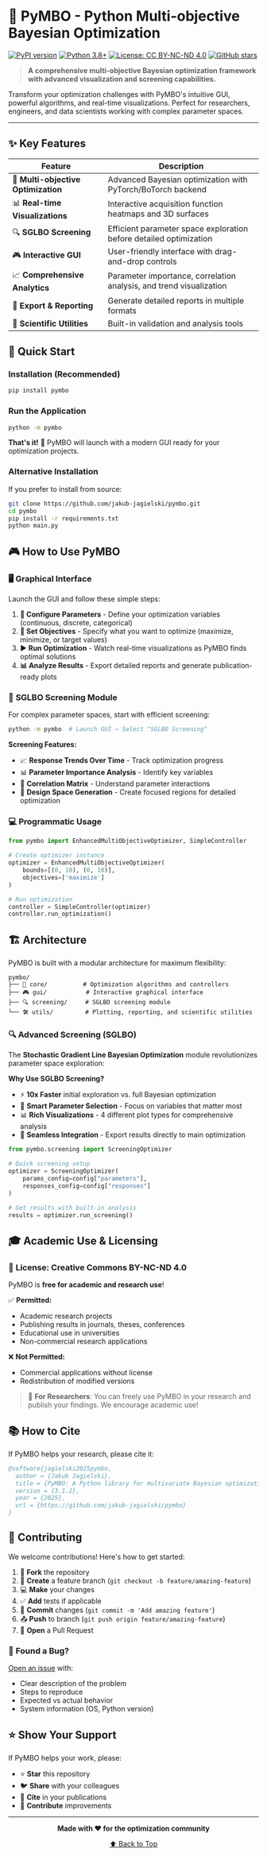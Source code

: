# 🚀 PyMBO - Python Multi-objective Bayesian Optimization

[![PyPI version](https://badge.fury.io/py/pymbo.svg)](https://pypi.org/project/pymbo/)
[![Python 3.8+](https://img.shields.io/badge/python-3.8+-blue.svg)](https://www.python.org/downloads/)
[![License: CC BY-NC-ND 4.0](https://img.shields.io/badge/License-CC%20BY--NC--ND%204.0-lightgrey.svg)](https://creativecommons.org/licenses/by-nc-nd/4.0/)
[![GitHub stars](https://img.shields.io/github/stars/jakub-jagielski/pymbo)](https://github.com/jakub-jagielski/pymbo/stargazers)

> **A comprehensive multi-objective Bayesian optimization framework with advanced visualization and screening capabilities.**

Transform your optimization challenges with PyMBO's intuitive GUI, powerful algorithms, and real-time visualizations. Perfect for researchers, engineers, and data scientists working with complex parameter spaces.

---

## ✨ Key Features

| Feature | Description |
|---------|-------------|
| 🎯 **Multi-objective Optimization** | Advanced Bayesian optimization with PyTorch/BoTorch backend |
| 📊 **Real-time Visualizations** | Interactive acquisition function heatmaps and 3D surfaces |
| 🔍 **SGLBO Screening** | Efficient parameter space exploration before detailed optimization |
| 🎮 **Interactive GUI** | User-friendly interface with drag-and-drop controls |
| 📈 **Comprehensive Analytics** | Parameter importance, correlation analysis, and trend visualization |
| 💾 **Export & Reporting** | Generate detailed reports in multiple formats |
| 🔬 **Scientific Utilities** | Built-in validation and analysis tools |

## 🚀 Quick Start

### Installation (Recommended)

```bash
pip install pymbo
```

### Run the Application

```bash
python -m pymbo
```

**That's it!** 🎉 PyMBO will launch with a modern GUI ready for your optimization projects.

### Alternative Installation

If you prefer to install from source:

```bash
git clone https://github.com/jakub-jagielski/pymbo.git
cd pymbo
pip install -r requirements.txt
python main.py
```

## 🎮 How to Use PyMBO

### 🖥️ **Graphical Interface**
Launch the GUI and follow these simple steps:

1. **🔧 Configure Parameters** - Define your optimization variables (continuous, discrete, categorical)
2. **🎯 Set Objectives** - Specify what you want to optimize (maximize, minimize, or target values)  
3. **▶️ Run Optimization** - Watch real-time visualizations as PyMBO finds optimal solutions
4. **📊 Analyze Results** - Export detailed reports and generate publication-ready plots

### 🔬 **SGLBO Screening Module**
For complex parameter spaces, start with efficient screening:

```bash
python -m pymbo  # Launch GUI → Select "SGLBO Screening"
```

**Screening Features:**
- 📈 **Response Trends Over Time** - Track optimization progress
- 📊 **Parameter Importance Analysis** - Identify key variables  
- 🔄 **Correlation Matrix** - Understand parameter interactions
- 🎯 **Design Space Generation** - Create focused regions for detailed optimization

### 💻 **Programmatic Usage** 

```python
from pymbo import EnhancedMultiObjectiveOptimizer, SimpleController

# Create optimizer instance
optimizer = EnhancedMultiObjectiveOptimizer(
    bounds=[(0, 10), (0, 10)],
    objectives=['maximize']
)

# Run optimization
controller = SimpleController(optimizer)
controller.run_optimization()
```

## 🏗️ Architecture

PyMBO is built with a modular architecture for maximum flexibility:

```
pymbo/
├── 🧠 core/          # Optimization algorithms and controllers
├── 🎮 gui/           # Interactive graphical interface
├── 🔍 screening/     # SGLBO screening module  
└── 🛠️ utils/         # Plotting, reporting, and scientific utilities
```

### 🔍 **Advanced Screening (SGLBO)**

The **Stochastic Gradient Line Bayesian Optimization** module revolutionizes parameter space exploration:

**Why Use SGLBO Screening?**
- ⚡ **10x Faster** initial exploration vs. full Bayesian optimization  
- 🎯 **Smart Parameter Selection** - Focus on variables that matter most
- 📊 **Rich Visualizations** - 4 different plot types for comprehensive analysis
- 🔄 **Seamless Integration** - Export results directly to main optimization

```python
from pymbo.screening import ScreeningOptimizer

# Quick screening setup
optimizer = ScreeningOptimizer(
    params_config=config["parameters"],
    responses_config=config["responses"]
)

# Get results with built-in analysis
results = optimizer.run_screening()
```

## 🎓 Academic Use & Licensing

### 📜 **License**: Creative Commons BY-NC-ND 4.0

PyMBO is **free for academic and research use**! 

✅ **Permitted:**
- Academic research projects
- Publishing results in journals, theses, conferences  
- Educational use in universities
- Non-commercial research applications

❌ **Not Permitted:**
- Commercial applications without license
- Redistribution of modified versions

> 📖 **For Researchers**: You can freely use PyMBO in your research and publish your findings. We encourage academic use!

## 📚 How to Cite

If PyMBO helps your research, please cite it:

```bibtex
@software{jagielski2025pymbo,
  author = {Jakub Jagielski},
  title = {PyMBO: A Python library for multivariate Bayesian optimization and stochastic Bayesian screening},
  version = {3.1.2},
  year = {2025},
  url = {https://github.com/jakub-jagielski/pymbo}
}
```

## 🤝 Contributing

We welcome contributions! Here's how to get started:

1. 🍴 **Fork** the repository
2. 🌿 **Create** a feature branch (`git checkout -b feature/amazing-feature`)
3. 💻 **Make** your changes  
4. ✅ **Add** tests if applicable
5. 📝 **Commit** changes (`git commit -m 'Add amazing feature'`)
6. 📤 **Push** to branch (`git push origin feature/amazing-feature`)
7. 🔄 **Open** a Pull Request

### 🐛 **Found a Bug?**
[Open an issue](https://github.com/jakub-jagielski/pymbo/issues) with:
- Clear description of the problem
- Steps to reproduce  
- Expected vs actual behavior
- System information (OS, Python version)

## ⭐ **Show Your Support**

If PyMBO helps your work, please:
- ⭐ **Star** this repository
- 🐦 **Share** with your colleagues  
- 📝 **Cite** in your publications
- 🤝 **Contribute** improvements

---

<div align="center">

**Made with ❤️ for the optimization community**

[⬆️ Back to Top](#-pymbo---python-multi-objective-bayesian-optimization)

</div>